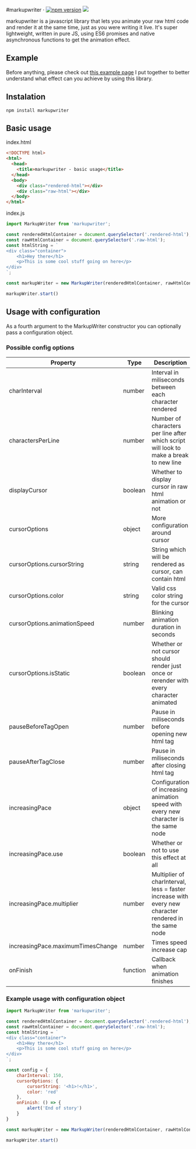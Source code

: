 #markupwriter &middot; [![npm version](https://badge.fury.io/js/markupwriter.svg)](https://www.npmjs.com/package/markupwriter) [![](https://img.shields.io/bundlephobia/min/markupwriter)](https://www.npmjs.com/package/markupwriter)

markupwriter is a javascript library that lets you animate your raw html code and render it at the same time, just as you were writing it live. It's super lightweight, written in pure JS, using ES6 promises and native asynchronous functions to get the animation effect.

## Example

Before anything, please check out [this example page](https://piotrwawrzyn.github.io/mwexample/ "this example page") I put together to better understand what effect can you achieve by using this library.

## Instalation

```
npm install markupwriter
```

## Basic usage
index.html
```html
<!DOCTYPE html>
<html>
  <head>
    <title>markupwriter - basic usage</title>
  </head>
  <body>
    <div class="rendered-html"></div>
	<div class="raw-html"></div>
  </body>
</html>
```

index.js
```javascript
import MarkupWriter from 'markupwriter';

const renderedHtmlContainer = document.querySelector('.rendered-html');
const rawHtmlContainer = document.querySelector('.raw-html');
const htmlString = `
<div class="container">
	<h1>Hey there</h1>
	<p>This is some cool stuff going on here</p>
</div>
`;

const markupWriter = new MarkupWriter(renderedHtmlContainer, rawHtmlContainer, htmlString);

markupWriter.start()
```
## Usage with configuration
As a fourth argument to the MarkupWriter constructor you can optionally pass a configuration object.

### Possible config options
|   Property   | Type |Description  | Default value
| ------------ | ------------ | ------------ | ------------ |
|  charInterval |  number | Interval in miliseconds between each character rendered  | 90  |
| charactersPerLine | number | Number of characters per line after which script will look to make a break to new line | 50
| displayCursor  |  boolean | Whether to display cursor in raw html animation or not  | true |
| cursorOptions | object | More configuration around cursor | -
| cursorOptions.cursorString | string | String which will be rendered as cursor, can contain html | &lt;span class=&quot;markupwriter-cursor&quot;&gt;&#124;&lt;/span&gt;
| cursorOptions.color | string | Valid css color string for the cursor | rgb(252, 186, 3)
| cursorOptions.animationSpeed | number | Blinking animation duration in seconds | 1
| cursorOptions.isStatic | boolean | Whether or not cursor should render just once or rerender with every character animated | false
| pauseBeforeTagOpen | number | Pause in miliseconds before opening new html tag | 500
| pauseAfterTagClose | number | Pause in miliseconds after closing html tag | 180
| increasingPace | object | Configuration of increasing animation speed with every new character is the same node | -
| increasingPace.use | boolean | Whether or not to use this effect at all | true
| increasingPace.multiplier | number | Multiplier of charInterval, less = faster increase with every new character rendered in the same node | 0.99
| increasingPace.maximumTimesChange | number | Times speed increase cap | 2.2
| onFinish | function | Callback when animation finishes | () =&gt; {}

### Example usage with configuration object

```javascript
import MarkupWriter from 'markupwriter';

const renderedHtmlContainer = document.querySelector('.rendered-html');
const rawHtmlContainer = document.querySelector('.raw-html');
const htmlString = `
<div class="container">
	<h1>Hey there</h1>
	<p>This is some cool stuff going on here</p>
</div>
`;

const config = {
	charInterval: 150,
	cursorOptions: {
		cursorString: '<h1>!</h1>',
		color: 'red'
	},
	onFinish: () => {
		alert('End of story')
	}
}

const markupWriter = new MarkupWriter(renderedHtmlContainer, rawHtmlContainer, htmlString, config);

markupWriter.start()
```
